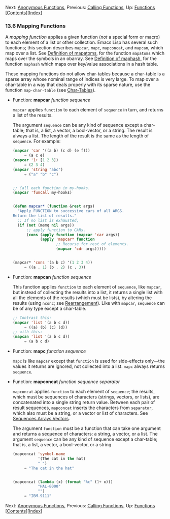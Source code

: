 

Next: [Anonymous Functions](Anonymous-Functions.html), Previous: [Calling Functions](Calling-Functions.html), Up: [Functions](Functions.html)   \[[Contents](index.html#SEC_Contents "Table of contents")]\[[Index](Index.html "Index")]

### 13.6 Mapping Functions

A *mapping function* applies a given function (*not* a special form or macro) to each element of a list or other collection. Emacs Lisp has several such functions; this section describes `mapcar`, `mapc`, `mapconcat`, and `mapcan`, which map over a list. See [Definition of mapatoms](Creating-Symbols.html#Definition-of-mapatoms), for the function `mapatoms` which maps over the symbols in an obarray. See [Definition of maphash](Hash-Access.html#Definition-of-maphash), for the function `maphash` which maps over key/value associations in a hash table.

These mapping functions do not allow char-tables because a char-table is a sparse array whose nominal range of indices is very large. To map over a char-table in a way that deals properly with its sparse nature, use the function `map-char-table` (see [Char-Tables](Char_002dTables.html)).

*   Function: **mapcar** *function sequence*

    `mapcar` applies `function` to each element of `sequence` in turn, and returns a list of the results.

    The argument `sequence` can be any kind of sequence except a char-table; that is, a list, a vector, a bool-vector, or a string. The result is always a list. The length of the result is the same as the length of `sequence`. For example:

    ```lisp
    (mapcar 'car '((a b) (c d) (e f)))
         ⇒ (a c e)
    (mapcar '1+ [1 2 3])
         ⇒ (2 3 4)
    (mapcar 'string "abc")
         ⇒ ("a" "b" "c")
    ```

    ```lisp
    ```

    ```lisp
    ;; Call each function in my-hooks.
    (mapcar 'funcall my-hooks)
    ```

    ```lisp
    ```

    ```lisp
    (defun mapcar* (function &rest args)
      "Apply FUNCTION to successive cars of all ARGS.
    Return the list of results."
      ;; If no list is exhausted,
      (if (not (memq nil args))
          ;; apply function to CARs.
          (cons (apply function (mapcar 'car args))
                (apply 'mapcar* function
                       ;; Recurse for rest of elements.
                       (mapcar 'cdr args)))))
    ```

    ```lisp
    ```

    ```lisp
    (mapcar* 'cons '(a b c) '(1 2 3 4))
         ⇒ ((a . 1) (b . 2) (c . 3))
    ```

<!---->

*   Function: **mapcan** *function sequence*

    This function applies `function` to each element of `sequence`, like `mapcar`, but instead of collecting the results into a list, it returns a single list with all the elements of the results (which must be lists), by altering the results (using `nconc`; see [Rearrangement](Rearrangement.html)). Like with `mapcar`, `sequence` can be of any type except a char-table.

    ```lisp
    ;; Contrast this:
    (mapcar 'list '(a b c d))
         ⇒ ((a) (b) (c) (d))
    ;; with this:
    (mapcan 'list '(a b c d))
         ⇒ (a b c d)
    ```

<!---->

*   Function: **mapc** *function sequence*

    `mapc` is like `mapcar` except that `function` is used for side-effects only—the values it returns are ignored, not collected into a list. `mapc` always returns `sequence`.

<!---->

*   Function: **mapconcat** *function sequence separator*

    `mapconcat` applies `function` to each element of `sequence`; the results, which must be sequences of characters (strings, vectors, or lists), are concatenated into a single string return value. Between each pair of result sequences, `mapconcat` inserts the characters from `separator`, which also must be a string, or a vector or list of characters. See [Sequences Arrays Vectors](Sequences-Arrays-Vectors.html).

    The argument `function` must be a function that can take one argument and returns a sequence of characters: a string, a vector, or a list. The argument `sequence` can be any kind of sequence except a char-table; that is, a list, a vector, a bool-vector, or a string.

    ```lisp
    (mapconcat 'symbol-name
               '(The cat in the hat)
               " ")
         ⇒ "The cat in the hat"
    ```

    ```lisp
    ```

    ```lisp
    (mapconcat (lambda (x) (format "%c" (1+ x)))
               "HAL-8000"
               "")
         ⇒ "IBM.9111"
    ```

Next: [Anonymous Functions](Anonymous-Functions.html), Previous: [Calling Functions](Calling-Functions.html), Up: [Functions](Functions.html)   \[[Contents](index.html#SEC_Contents "Table of contents")]\[[Index](Index.html "Index")]
